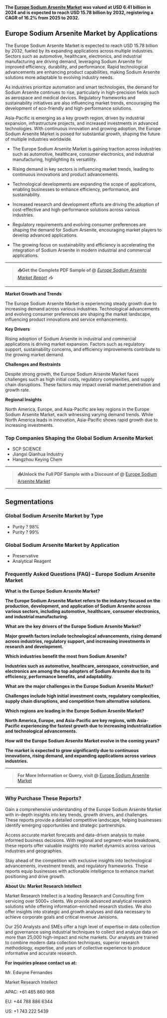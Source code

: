 <p><strong>The <a href="https://www.marketresearchintellect.com/download-sample/?rid=991657&amp;utm_source=Pulse-April-Europe&amp;utm_medium=852">Europe Sodium Arsenite Market</a> was valued at USD 6.41 billion in 2024 and is expected to reach USD 15.78 billion by 2032, registering a CAGR of 16.2% from 2025 to 2032.</strong></p><h2>Europe Sodium Arsenite Market by Applications&nbsp;</h2><p><p>The Europe Sodium Arsenite Market is expected to reach USD 15.78 billion by 2032, fueled by its expanding applications across multiple industries. Sectors such as automotive, healthcare, electronics, and industrial manufacturing are driving demand, leveraging Sodium Arsenite for improved efficiency, durability, and performance. Rapid technological advancements are enhancing product capabilities, making Sodium Arsenite solutions more adaptable to evolving industry needs.</p><p>As industries prioritize automation and smart technologies, the demand for Sodium Arsenite continues to rise, particularly in high-precision fields such as aerospace and medical devices. Regulatory frameworks and sustainability initiatives are also influencing market trends, encouraging the development of eco-friendly and high-performance solutions.</p><p>Asia-Pacific is emerging as a key growth region, driven by industrial expansion, infrastructure projects, and increased investments in advanced technologies. With continuous innovation and growing adoption, the Europe Sodium Arsenite Market is poised for substantial growth, shaping the future of multiple industries worldwide.</p></p><ul><li><p>The Europe Sodium Arsenite Market is gaining traction across industries such as automotive, healthcare, consumer electronics, and industrial manufacturing, highlighting its versatility.</p></li><li><p>Rising demand in key sectors is influencing market trends, leading to continuous innovations and product advancements.</p></li><li><p>Technological developments are expanding the scope of applications, enabling businesses to enhance efficiency, performance, and sustainability.</p></li><li><p>Increased research and development efforts are driving the adoption of cost-effective and high-performance solutions across various industries.</p></li><li><p>Regulatory requirements and evolving consumer preferences are shaping the demand for Sodium Arsenite, encouraging market players to develop advanced applications.</p></li><li><p>The growing focus on sustainability and efficiency is accelerating the integration of Sodium Arsenite in modern industrial and commercial applications.</p></li></ul><hr /><blockquote><p><strong><span class="font-[700]">📥Get the Complete PDF Sample of @ </span></strong><em><span class="font-[700]"><a href="https://www.marketresearchintellect.com/download-sample/?rid=991657&amp;utm_source=Pulse-April-Europe&amp;utm_medium=852" target="_blank" data-tracking-control-name="article-ssr-frontend-pulse_little-text-block" data-tracking-will-navigate="" data-test-link="">Europe Sodium Arsenite Market Report</a>&nbsp;📥</span></em></p></blockquote><hr /><p class="" data-start="77" data-end="360"><strong data-start="77" data-end="105">Market Growth and Trends</strong></p><p class="" data-start="77" data-end="360">The Europe Sodium Arsenite Market is experiencing steady growth due to increasing demand across various industries. Technological advancements and evolving consumer preferences are shaping the market landscape, influencing product innovations and service enhancements.</p><p class="" data-start="362" data-end="606"><strong data-start="362" data-end="377">Key Drivers</strong></p><p class="" data-start="362" data-end="606">Rising adoption of Sodium Arsenite in industrial and commercial applications is driving market expansion. Factors such as regulatory support, sustainability concerns, and efficiency improvements contribute to the growing market demand.</p><p class="" data-start="608" data-end="849"><strong data-start="608" data-end="637">Challenges and Restraints</strong></p><p class="" data-start="608" data-end="849">Despite strong growth, the Europe Sodium Arsenite Market faces challenges such as high initial costs, regulatory complexities, and supply chain disruptions. These factors may impact overall market penetration and growth rate.</p><p class="" data-start="851" data-end="1095"><strong data-start="851" data-end="872">Regional Insights</strong></p><p class="" data-start="851" data-end="1095">North America, Europe, and Asia-Pacific are key regions in the Europe Sodium Arsenite Market, each witnessing varying demand trends. While North America leads in innovation, Asia-Pacific shows rapid growth due to increasing investments.</p><p><h3>Top Companies Shaping the Global Sodium Arsenite Market </h3><ul><li>SCP SCIENCE</li><li>Jiangxi Qianhua Industry</li><li>Hangzhou Keying Chem</li></ul></p><hr /><blockquote><p><strong>📥Unlock the Full PDF Sample with a Discount of @</strong> <a href="https://www.marketresearchintellect.com/ask-for-discount/?rid=991657&amp;utm_source=Pulse-April-Europe&amp;utm_medium=852">Europe Sodium Arsenite Market</a></p></blockquote><hr /><p><h2>Segmentations</h2><h3>Global Sodium Arsenite Market by Type</h3><ul><li>Purity ? 98%</li><li>Purity ? 99%</li></ul><h3>Global Sodium Arsenite Market by Application</h3><ul><li>Preservative</li><li>Analytical Reagent</li></ul></p><h3><strong>Frequently Asked Questions (FAQ) &ndash; Europe Sodium Arsenite Market</strong></h3><p><strong>What is the Europe Sodium Arsenite Market?</strong></p><p><strong>The Europe Sodium Arsenite Market refers to the industry focused on the production, development, and application of Sodium Arsenite across various sectors, including automotive, healthcare, consumer electronics, and industrial manufacturing.</strong></p><p><strong>What are the key drivers of the Europe Sodium Arsenite Market?</strong></p><p><strong>Major growth factors include technological advancements, rising demand across industries, regulatory support, and increasing investments in research and development.</strong></p><p><strong>Which industries benefit the most from Sodium Arsenite?</strong></p><p><strong>Industries such as automotive, healthcare, aerospace, construction, and electronics are among the top adopters of Sodium Arsenite due to its efficiency, performance benefits, and adaptability.</strong></p><p><strong>What are the major challenges in the Europe Sodium Arsenite Market?</strong></p><p><strong>Challenges include high initial investment costs, regulatory complexities, supply chain disruptions, and competition from alternative solutions.</strong></p><p><strong>Which regions are leading in the Europe Sodium Arsenite Market?</strong></p><p><strong>North America, Europe, and Asia-Pacific are key regions, with Asia-Pacific experiencing the fastest growth due to increasing industrialization and technological advancements.</strong></p><p><strong>How will the Europe Sodium Arsenite Market evolve in the coming years?</strong></p><p><strong>The market is expected to grow significantly due to continuous innovations, rising demand, and expanding applications across various industries.</strong></p><hr /><blockquote><p><span class="font-[700]"><strong>For More Information or Query, visit&nbsp;@</strong>&nbsp;</span><span class="font-[700]"><a href="https://www.marketresearchintellect.com/product/global-sodium-arsenite-market/?utm_source=Linkedin&utm_medium=852" target="_blank" data-tracking-control-name="article-ssr-frontend-pulse_little-text-block" data-tracking-will-navigate="" data-test-link="">Europe Sodium Arsenite Market</a></span></p></blockquote><hr /><h3><strong data-start="0" data-end="31">Why Purchase These Reports?</strong></h3><p class="" data-start="35" data-end="297">Gain a comprehensive understanding of the Europe Sodium Arsenite Market with in-depth insights into key trends, growth drivers, and challenges. These reports provide a detailed competitive landscape, helping businesses identify emerging opportunities and strategic partnerships.</p><p class="" data-start="299" data-end="540">Access accurate market forecasts and data-driven analysis to make informed business decisions. With regional and segment-wise breakdowns, these reports offer valuable insights into market dynamics across various industries and geographies.</p><p class="" data-start="542" data-end="784">Stay ahead of the competition with exclusive insights into technological advancements, investment trends, and regulatory frameworks. These reports equip businesses with actionable intelligence to enhance market positioning and drive growth.</p><p><strong><span class="font-[700]">About Us: Market Research Intellect</span></strong></p><p><span class="">Market Research Intellect is a leading Research and Consulting firm servicing over 5000+ clients. We provide advanced analytical research solutions while offering information-enriched research studies.&nbsp;</span>We also offer insights into strategic and growth analyses and data necessary to achieve corporate goals and critical revenue Janisions.</p><p><span class="">Our 250 Analysts and SMEs offer a high level of expertise in data collection and governance using industrial techniques to collect and analyze data on more than 25,000 high-impact and niche markets. Our analysts are trained to combine modern data collection techniques, superior research methodology, expertise, and years of collective experience to produce informative and accurate research.</span></p><p><strong>For inquiries please contact us at:</strong></p><p>Mr. Edwyne Fernandes</p><p>Market Research Intellect</p><p>APAC: +61 485 860 968</p><p>EU: +44 788 886 6344</p><p>US: +1 743 222 5439</p>